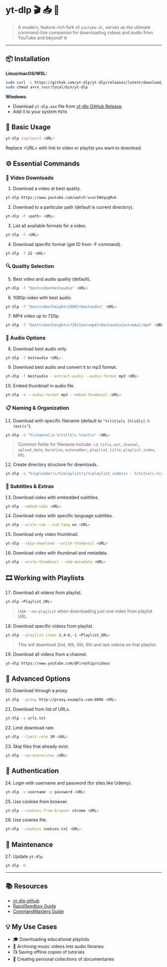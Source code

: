 # yt-dlp 🎬 📥 🚀

> A modern, feature-rich fork of `youtube-dl`, serves as the ultimate command-line companion for downloading videos and audio from YouTube and beyond! 🌐

---

## 📦 Installation

**Linux/macOS/WSL:**
```bash
sudo curl -L https://github.com/yt-dlp/yt-dlp/releases/latest/download/yt-dlp -o /usr/local/bin/yt-dlp
sudo chmod a+rx /usr/local/bin/yt-dlp
```

**Windows:**

- Download `yt-dlp.exe` file from [yt-dlp GitHub Release](https://github.com/yt-dlp/yt-dlp?tab=readme-ov-file#recommended "yt-dlp GitHub repo").
- Add it to your system `PATH`.

## 🧰 Basic Usage

```bash
yt-dlp [options] <URL>
```

Replace \<URL\> with link to video or playlist you want to download.

## ⚙️ Essential Commands

### 🎥 Video Downloads

1. Download a video at best quality.

```bash
yt-dlp https://www.youtube.com/watch?v=xrIWVqvgMvk
```

2. Download to a particular path (default is current directory).

```bash
yt-dlp -P <path> <URL>
```

3. List all available formats for a video.

```bash
yt-dlp -F <URL>
```

4. Download specific format (get ID from -F command).

```bash
yt-dlp -f 22 <URL>
```

### 🔍 Quality Selection

5. Best video and audio quality (default).

```bash
yt-dlp -f "bestvideo+bestaudio" <URL>
```

6. 1080p video with best audio.

```bash
yt-dlp -f "bestvideo[height=1080]+bestaudio" <URL>
```

7. MP4 video up to 720p.
   
```bash
yt-dlp -f "bestvideo[height<=720][ext=mp4]+bestaudio[ext=m4a]/mp4" <URL>
```

### 🎵 Audio Options

8. Download best audio only.

```bash
yt-dlp -f bestaudio <URL>
```

9. Download best audio and convert it to mp3 format.

```bash
yt-dlp -f bestaudio --extract-audio --audio-format mp3 <URL>
```

10.  Embed thumbnail in audio file.

```bash
yt-dlp -x --audio-format mp3 --embed-thumbnail <URL>
```

### 📋 Naming & Organization

11. Download with specific filename (default to `"%(title)s [%(id)s].%(ext)s"`).

```bash
yt-dlp -o "%(channel)s-%(title)s.%(ext)s" <URL>
```

> Common fields for filename include:
> `id`, `title`, `ext`, `channel`, `upload_date`, `duration`, `autonumber`, `playlist_title`, `playlist_index`, etc.

12. Create directory structure for downloads.

```bash
yt-dlp -o "%(uploader)s/%(playlist)s/%(playlist_index)s - %(title)s.%(ext)s" <URL>
```

### 📄 Subtitles & Extras

13. Download video with embedded subtitles.

```bash
yt-dlp --embed-subs <URL>
```

14. Download video with specific language subtitles.

```bash
yt-dlp --write-sub --sub-lang en <URL>
```

15. Download only video thumbnail.

```bash
yt-dlp --skip-download --write-thumbnail <URL>
```

16. Download video with thumbnail and metadata.

```bash
yt-dlp --write-thumbnail --add-metadata <URL>
```

## 🎞️ Working with Playlists

17. Download all videos from playlist.

```bash
yt-dlp <Playlist_URL>
```
> Use `--no-playlist` when downloading just one video from playlist URL.

18. Download specific videos from playlist.

```bash
yt-dlp --playlist-items 2,4-6,-1 <Playlist_URL>
```

> This will download 2nd, 4th, 5th, 6th and last videos on that playlist.

19. Download all videos from a channel.

```bash
yt-dlp https://www.youtube.com/@Fireship/videos
```

## 🔄 Advanced Options

20.  Download through a proxy.

```bash
yt-dlp --proxy http://proxy.example.com:8000 <URL>
```

21. Download from list of URLs.

```bash
yt-dlp -a urls.txt
```

22.  Limit download rate.

```bash
yt-dlp --limit-rate 1M <URL>
```

23. Skip files that already exist.

```bash
yt-dlp --no-overwrites <URL>
```

## 🔐 Authentication

24. Login with username and password (for sites like Udemy).

```bash
yt-dlp -u username -p password <URL>
```

25. Use cookies from browser.

```bash
yt-dlp --cookies-from-browser chrome <URL>
```

26. Use cookies file.

```bash
yt-dlp --cookies cookies.txt <URL>
```

## 🧹 Maintenance

27. Update `yt-dlp`.

```bash
yt-dlp -U
```

---

## 📚 Resources
- [yt-dlp github](https://github.com/yt-dlp/yt-dlp)
- [RapidSeedbox Guide](https://www.rapidseedbox.com/blog/yt-dlp-complete-guide)
- [CommandMasters Guide](https://commandmasters.com/commands/yt-dlp-common/)

## 💡 My Use Cases

- 🎓 Downloading educational playlists
- 🎵 Archiving music videos into audio libraries
- 📺 Saving offline copies of tutorials
- 🔖 Creating personal collections of documentaries
